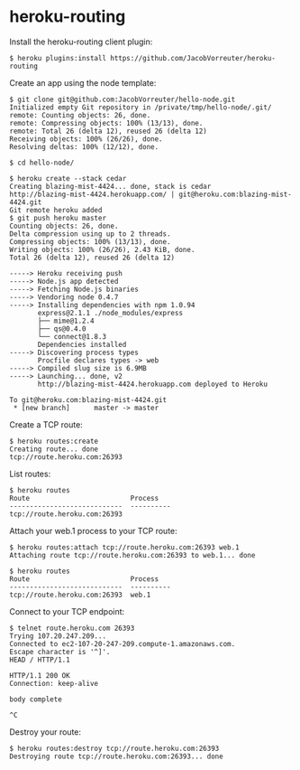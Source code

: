 # heroku-routing

Install the heroku-routing client plugin:

    $ heroku plugins:install https://github.com/JacobVorreuter/heroku-routing

Create an app using the node template:

    $ git clone git@github.com:JacobVorreuter/hello-node.git
    Initialized empty Git repository in /private/tmp/hello-node/.git/
    remote: Counting objects: 26, done.
    remote: Compressing objects: 100% (13/13), done.
    remote: Total 26 (delta 12), reused 26 (delta 12)
    Receiving objects: 100% (26/26), done.
    Resolving deltas: 100% (12/12), done.

    $ cd hello-node/

    $ heroku create --stack cedar
    Creating blazing-mist-4424... done, stack is cedar
    http://blazing-mist-4424.herokuapp.com/ | git@heroku.com:blazing-mist-4424.git
    Git remote heroku added
    $ git push heroku master
    Counting objects: 26, done.
    Delta compression using up to 2 threads.
    Compressing objects: 100% (13/13), done.
    Writing objects: 100% (26/26), 2.43 KiB, done.
    Total 26 (delta 12), reused 26 (delta 12)

    -----> Heroku receiving push
    -----> Node.js app detected
    -----> Fetching Node.js binaries
    -----> Vendoring node 0.4.7
    -----> Installing dependencies with npm 1.0.94
           express@2.1.1 ./node_modules/express 
           ├── mime@1.2.4
           ├── qs@0.4.0
           └── connect@1.8.3
           Dependencies installed
    -----> Discovering process types
           Procfile declares types -> web
    -----> Compiled slug size is 6.9MB
    -----> Launching... done, v2
           http://blazing-mist-4424.herokuapp.com deployed to Heroku

    To git@heroku.com:blazing-mist-4424.git
     * [new branch]      master -> master

Create a TCP route:

    $ heroku routes:create
    Creating route... done
    tcp://route.heroku.com:26393

List routes:

    $ heroku routes
    Route                         Process 
    ----------------------------  ----------
    tcp://route.heroku.com:26393              

Attach your web.1 process to your TCP route:

    $ heroku routes:attach tcp://route.heroku.com:26393 web.1
    Attaching route tcp://route.heroku.com:26393 to web.1... done

    $ heroku routes
    Route                         Process 
    ----------------------------  ----------
    tcp://route.heroku.com:26393  web.1

Connect to your TCP endpoint:

    $ telnet route.heroku.com 26393
    Trying 107.20.247.209...
    Connected to ec2-107-20-247-209.compute-1.amazonaws.com.
    Escape character is '^]'.
    HEAD / HTTP/1.1

    HTTP/1.1 200 OK
    Connection: keep-alive

    body complete

    ^C

Destroy your route:

    $ heroku routes:destroy tcp://route.heroku.com:26393 
    Destroying route tcp://route.heroku.com:26393... done

